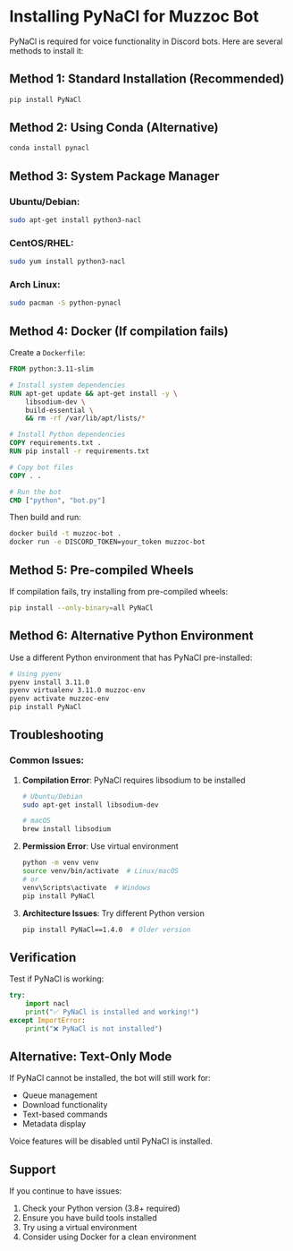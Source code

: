 # Installing PyNaCl for Muzzoc Bot

PyNaCl is required for voice functionality in Discord bots. Here are several methods to install it:

## Method 1: Standard Installation (Recommended)

```bash
pip install PyNaCl
```

## Method 2: Using Conda (Alternative)

```bash
conda install pynacl
```

## Method 3: System Package Manager

### Ubuntu/Debian:
```bash
sudo apt-get install python3-nacl
```

### CentOS/RHEL:
```bash
sudo yum install python3-nacl
```

### Arch Linux:
```bash
sudo pacman -S python-pynacl
```

## Method 4: Docker (If compilation fails)

Create a `Dockerfile`:

```dockerfile
FROM python:3.11-slim

# Install system dependencies
RUN apt-get update && apt-get install -y \
    libsodium-dev \
    build-essential \
    && rm -rf /var/lib/apt/lists/*

# Install Python dependencies
COPY requirements.txt .
RUN pip install -r requirements.txt

# Copy bot files
COPY . .

# Run the bot
CMD ["python", "bot.py"]
```

Then build and run:
```bash
docker build -t muzzoc-bot .
docker run -e DISCORD_TOKEN=your_token muzzoc-bot
```

## Method 5: Pre-compiled Wheels

If compilation fails, try installing from pre-compiled wheels:

```bash
pip install --only-binary=all PyNaCl
```

## Method 6: Alternative Python Environment

Use a different Python environment that has PyNaCl pre-installed:

```bash
# Using pyenv
pyenv install 3.11.0
pyenv virtualenv 3.11.0 muzzoc-env
pyenv activate muzzoc-env
pip install PyNaCl
```

## Troubleshooting

### Common Issues:

1. **Compilation Error**: PyNaCl requires libsodium to be installed
   ```bash
   # Ubuntu/Debian
   sudo apt-get install libsodium-dev
   
   # macOS
   brew install libsodium
   ```

2. **Permission Error**: Use virtual environment
   ```bash
   python -m venv venv
   source venv/bin/activate  # Linux/macOS
   # or
   venv\Scripts\activate  # Windows
   pip install PyNaCl
   ```

3. **Architecture Issues**: Try different Python version
   ```bash
   pip install PyNaCl==1.4.0  # Older version
   ```

## Verification

Test if PyNaCl is working:

```python
try:
    import nacl
    print("✅ PyNaCl is installed and working!")
except ImportError:
    print("❌ PyNaCl is not installed")
```

## Alternative: Text-Only Mode

If PyNaCl cannot be installed, the bot will still work for:
- Queue management
- Download functionality  
- Text-based commands
- Metadata display

Voice features will be disabled until PyNaCl is installed.

## Support

If you continue to have issues:
1. Check your Python version (3.8+ required)
2. Ensure you have build tools installed
3. Try using a virtual environment
4. Consider using Docker for a clean environment
